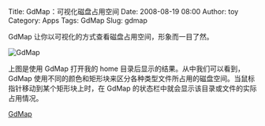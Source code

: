 Title: GdMap：可视化磁盘占用空间
Date: 2008-08-19 08:00
Author: toy
Category: Apps
Tags: GdMap
Slug: gdmap

GdMap 让你以可视化的方式查看磁盘占用空间，形象而一目了然。

![GdMap](http://i.linuxtoy.org/i/2008/08/gdmap.png)

上图是使用 GdMap 打开我的 home 目录后显示的结果。从中我们可以看到，GdMap
使用不同的颜色和矩形块来区分各种类型文件所占用的磁盘空间。当鼠标指针移动到某个矩形块上时，在
GdMap 的状态栏中就会显示该目录或文件的实际占用情况。

[GdMap](http://gdmap.sourceforge.net/)
